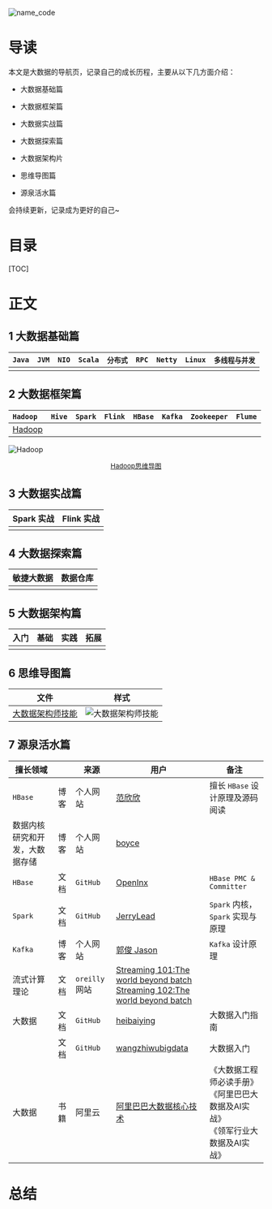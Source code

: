 ![name_code](https://gitee.com/struggle3014/picBed/raw/master/name_code.png)

# 导读

本文是大数据的导航页，记录自己的成长历程，主要从以下几方面介绍：

* 大数据基础篇
* 大数据框架篇

* 大数据实战篇

* 大数据探索篇

* 大数据架构片

* 思维导图篇

* 源泉活水篇

会持续更新，记录成为更好的自己~



# 目录

[TOC]

# 正文

## 1 大数据基础篇

| `Java` | `JVM` | `NIO` | `Scala` | `分布式` | `RPC` | `Netty` | `Linux` | `多线程与并发` |
| ------ | ----- | ----- | ------- | -------- | ----- | ------- | ------- | -------------- |
|        |       |       |         |          |       |         |         |                |



## 2 大数据框架篇

| `Hadoop`                          | `Hive` | `Spark` | `Flink` | `HBase` | `Kafka` | `Zookeeper` | `Flume` |
| :-------------------------------- | ------ | ------- | ------- | ------- | ------- | ----------- | :------ |
| [Hadoop](./docs/Hadoop/Hadoop.md) |        |         |         |         |         |             |         |

![Hadoop](https://gitee.com/struggle3014/picBed/raw/master/Hadoop.png)

<div align="center"><font size="2"><a href="./docs/MindMapping/Hadoop.xmind">Hadoop思维导图</a></font></div>

## 3 大数据实战篇

| Spark 实战 | Flink 实战 |
| ---------- | ---------- |
|            |            |



## 4 大数据探索篇

| 敏捷大数据 | 数据仓库 |
| ---------- | -------- |
|            |          |



## 5 大数据架构篇

| 入门 | 基础 | 实践 | 拓展 |
| ---- | ---- | ---- | ---- |
|      |      |      |      |



## 6 思维导图篇

| 文件                                                         | 样式                                                         |
| ------------------------------------------------------------ | ------------------------------------------------------------ |
| [大数据架构师技能](./doc/MindMapping/大数据架构师技能.xmind) | ![大数据架构师技能](https://gitee.com/struggle3014/picBed/raw/master/大数据架构师技能.png) |





## 7 源泉活水篇

| 擅长领域                       |      | 来源           | 用户                                                         | 备注                                                         |
| ------------------------------ | ---- | -------------- | ------------------------------------------------------------ | ------------------------------------------------------------ |
| `HBase`                        | 博客 | 个人网站       | [范欣欣](http://hbasefly.com/category/hbase/)                | 擅长 `HBase` 设计原理及源码阅读                              |
| 数据内核研究和开发，大数据存储 | 博客 | 个人网站       | [boyce](http://www.sysdb.cn/)                                |                                                              |
| `HBase`                        | 文档 | `GitHub`       | [OpenInx](http://openinx.github.io/)                         | `HBase PMC & Committer`                                      |
| `Spark`                        | 文档 | `GitHub`       | [JerryLead](https://github.com/JerryLead/SparkInternals)     | `Spark` 内核，`Spark` 实现与原理                             |
| `Kafka`                        | 博客 | 个人网站       | [郭俊 Jason](http://www.jasongj.com/tags/big-data/)          | `Kafka` 设计原理                                             |
| 流式计算理论                   | 文档 | `oreilly `网站 | [Streaming 101:The world beyond batch](https://www.oreilly.com/radar/the-world-beyond-batch-streaming-101/)<br/>[Streaming 102:The world beyond batch](https://www.oreilly.com/radar/the-world-beyond-batch-streaming-102/) |                                                              |
| 大数据                         | 文档 | `GitHub`       | [heibaiying](https://github.com/heibaiying/BigData-Notes)    | 大数据入门指南                                               |
|                                | 文档 | `GitHub`       | [wangzhiwubigdata](https://github.com/wangzhiwubigdata/God-Of-BigData) | 大数据入门                                                   |
| 大数据                         | 书籍 | 阿里云         | [阿里巴巴大数据核心技术](https://developer.aliyun.com/article/745632?utm_content=g_1000104836&tt_from=weixin&utm_source=weixin&utm_medium=toutiao_ios&utm_campaign=client_share&wxshare_count=1&from=singlemessage&isappinstalled=0) | 《大数据工程师必读手册》<br>《阿里巴巴大数据及AI实战》<br>《领军行业大数据及AI实战》 |



# 总结






